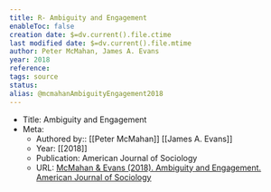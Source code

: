 ```yaml
---
title: R- Ambiguity and Engagement
enableToc: false
creation date: $=dv.current().file.ctime
last modified date: $=dv.current().file.mtime
author: Peter McMahan, James A. Evans
year: 2018
reference: 
tags: source
status: 
alias: @mcmahanAmbiguityEngagement2018
---
```


-   Title: Ambiguity and Engagement
-   Meta:
    -   Authored by:: [[Peter McMahan]] [[James A. Evans]]
    -   Year: [[2018]]
    -   Publication: American Journal of Sociology
    -   URL: [McMahan & Evans (2018). Ambiguity and Engagement. American Journal of Sociology](https://www.journals.uchicago.edu/doi/10.1086/701298)
